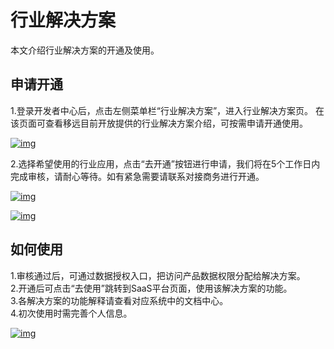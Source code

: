 # 行业解决方案

本文介绍行业解决方案的开通及使用。

## 申请开通

1.登录开发者中心后，点击左侧菜单栏“行业解决方案”，进入行业解决方案页。 在该页面可查看移远目前开放提供的行业解决方案介绍，可按需申请开通使用。

<a data-fancybox title="img" href="/zh/guide/image2022-3-23_16-58-25.png?version=1&modificationDate=1646724770000&api=v2">![img](/zh/guide/image2022-3-23_16-58-25.png?version=1&modificationDate=1646724770000&api=v2)</a>

2.选择希望使用的行业应用，点击“去开通”按钮进行申请，我们将在5个工作日内完成审核，请耐心等待。如有紧急需要请联系对接商务进行开通。

<a data-fancybox title="img" href="/zh/guide/image2022-3-23_16-58-56.png?version=1&modificationDate=1646724878000&api=v2">![img](/zh/guide/image2022-3-23_16-58-56.png?version=1&modificationDate=1646724878000&api=v2)</a>

<a data-fancybox title="img" href="/zh/guide/image2022-3-23_16-59-26.png?version=1&modificationDate=1646724906000&api=v2">![img](/zh/guide/image2022-3-23_16-59-26.png?version=1&modificationDate=1646724906000&api=v2)</a>

## 如何使用

1.审核通过后，可通过数据授权入口，把访问产品数据权限分配给解决方案。<br/>
2.开通后可点击“去使用”跳转到SaaS平台页面，使用该解决方案的功能。<br/>
3.各解决方案的功能解释请查看对应系统中的文档中心。<br/>
4.初次使用时需完善个人信息。

<a data-fancybox title="img" href="/zh/guide/image2022-3-23_17-0-5.png?version=1&modificationDate=1646725316000&api=v2">![img](/zh/guide/image2022-3-23_17-0-5.png?version=1&modificationDate=1646725316000&api=v2)</a>

